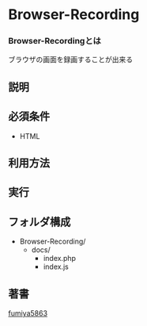 # Browser-Recording
### Browser-Recordingとは

ブラウザの画面を録画することが出来る

## 説明

## 必須条件
- HTML

## 利用方法

## 実行

## フォルダ構成
- Browser-Recording/
  - docs/
    - index.php
    - index.js

## 著書
[fumiya5863](https://github.com/fumiya5863)
